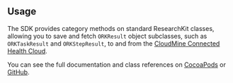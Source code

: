 ## Usage

The SDK provides category methods on standard ResearchKit classes, allowing you 
to save and fetch `ORKResult` object subclasses, such as `ORKTaskResult` and `ORKStepResult`,
to and from the [CloudMine Connected Health Cloud](http://cloudmineinc.com/platform/developer-tools/).

You can see the full documentation and class references on [CocoaPods](http://cocoadocs.org/docsets/CMHealth/)
or [GitHub](https://github.com/cloudmine/CMHealthSDK-iOS/tree/master/docs).
